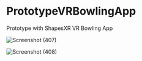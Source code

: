 # PrototypeVRBowlingApp

Prototype with ShapesXR VR Bowling App

![Screenshot (407)](https://github.com/Prasannaverse13/StrikeZone-XR-Futuristic-Bowling-Experience-main/assets/116105281/6084e9f2-8847-4066-a993-4689a1dadac7)

![Screenshot (408)](https://github.com/Prasannaverse13/StrikeZone-XR-Futuristic-Bowling-Experience-main/assets/116105281/6f05d33b-690a-4782-b4d2-9b4a11c38562)
